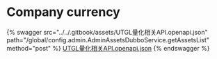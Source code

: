 # Company currency

{% swagger src="../../.gitbook/assets/UTGL量化相关API.openapi.json" path="/global/config.admin.AdminAssetsDubboService.getAssetsList" method="post" %}
[UTGL量化相关API.openapi.json](../../.gitbook/assets/UTGL量化相关API.openapi.json)
{% endswagger %}
